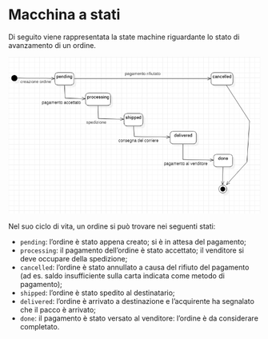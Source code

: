 # Macchina a stati

Di seguito viene rappresentata la state machine riguardante lo stato di avanzamento di un ordine.

![sm_ordine.png](assets/sm_ordine.png)

Nel suo ciclo di vita, un ordine si può trovare nei seguenti stati:

- `pending`: l’ordine è stato appena creato; si è in attesa del pagamento;
- `processing`: il pagamento dell’ordine è stato accettato; il venditore si deve occupare della spedizione;
- `cancelled`: l’ordine è stato annullato a causa del rifiuto del pagamento (ad es. saldo insufficiente sulla carta indicata come metodo di pagamento);
- `shipped`: l’ordine è stato spedito al destinatario;
- `delivered`: l’ordine è arrivato a destinazione e l’acquirente ha segnalato che il pacco è arrivato;
- `done`: il pagamento è stato versato al venditore: l’ordine è da considerare completato.
